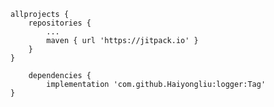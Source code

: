 	allprojects {
		repositories {
			...
			maven { url 'https://jitpack.io' }
		}
	}
  
        dependencies {
	        implementation 'com.github.Haiyongliu:logger:Tag'
	}
